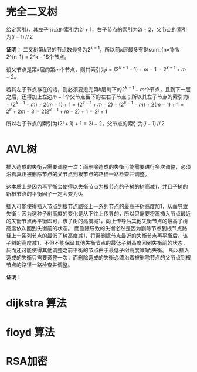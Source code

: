 # 完全二叉树

给定索引$i$，其左子节点的索引为$2i + 1$，右子节点的索引为$2i + 2$，父节点的索引为$(i - 1)\, // \,2$

**证明**：
二叉树第$k$层的节点数最多为$2^{k-1}$，所以前$k$层最多有$\sum_{n=1}^k 2^{n-1} = 2^k - 1$个节点。

设父节点是第$k$层的第$m$个节点，则其索引为$i = (2^{k - 1} - 1) + m -1 = 2^{k - 1} + m -2$。

若其左子节点存在的话，则必须要走完第$k$层剩下的$2^{k - 1} - m$个节点，且到下一层之后，还得加上左边$m - 1$个父节点留下的左右子节点；所以其左子节点的索引为$i + (2^{k - 1} - m) + 2(m - 1) + 1 = (2^{k - 1} + m -2) + (2^{k - 1} - m) + 2(m - 1) + 1 = 2^k + 2m - 3 = 2(2^{k - 1} + m -2) + 1 = 2i + 1$

所以右子节点的索引为$(2i + 1) + 1 = 2i + 2$，父节点的索引为$(i - 1)\, // \,2$

# AVL树
插入造成的失衡只需要调整一次；而删除造成的失衡可能需要进行多次调整，必须沿着真正被删除节点的父节点到根节点的路径一路检查并调整。

这本质上是因为再平衡会使得以失衡节点为根节点的子树的树高减$1$，并且子树的新根节点的平衡因子一定会变为$0$。

插入可能使得插入节点到根节点路径上一系列节点的最高子树高度加$1$，从而导致失衡；因为这种子树高度的变化是从下往上传导的，所以只需要将离插入节点最近的失衡节点再平衡即可，该子树的高度减$1$，向上传导后其他失衡节点的最高子树高度依次回到失衡前的状态。
而删除导致的失衡必然是因为删除节点到根节点路径上一系列节点的最低子树高度减$1$，将离删除节点最近的失衡节点再平衡后，该子树的高度减$1$，不但不能保证其他失衡节点的最低子树高度回到失衡前的状态，反而还可能使得其他调整之前平衡的节点由于最低子树高度减$1$而失衡。
所以插入造成的失衡只需要调整一次，而删除造成的失衡必须沿着被删除节点的父节点到根节点的路径一路检查并调整。

**证明**：

# dijkstra 算法

# floyd 算法

# RSA加密
